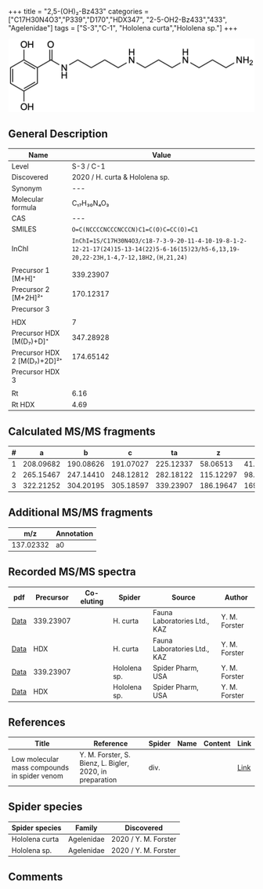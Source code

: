 +++
title = "2,5-(OH)₂-Bz433"
categories = ["C17H30N4O3","P339","D170","HDX347",
"2-5-OH2-Bz433","433",
"Agelenidae"]
tags = ["S-3","C-1",
"Hololena curta","Hololena sp."]
+++

![](/img/2-5-OH2-Bz433.png)

## General Description

| Name                       | Value              |
|----------------------------|--------------------|
| Level                      | S-3 / C-1          |
| Discovered                 | 2020 / H. curta & Hololena sp. |
| Synonym                    | ---                |
| Molecular formula          | C₁₇H₃₀N₄O₃                   |
| CAS                        | ---                |
| SMILES | `O=C(NCCCCNCCCNCCCN)C1=C(O)C=CC(O)=C1`  |
| InChI  | `InChI=1S/C17H30N4O3/c18-7-3-9-20-11-4-10-19-8-1-2-12-21-17(24)15-13-14(22)5-6-16(15)23/h5-6,13,19-20,22-23H,1-4,7-12,18H2,(H,21,24)`  |
|                            |                    |
| Precursor 1 [M+H]⁺       | 339.23907      |
| Precursor 2 [M+2H]²⁺        | 170.12317       |
| Precursor 3                |                    |
|                            |                    |
| HDX                        | 7                   |
| Precursor HDX   [M(D₇)+D]⁺   | 347.28928                   |
| Precursor HDX 2 [M(D₇)+2D]²⁺ | 174.65142                   |
| Precursor HDX 3            |                    |
|                            |                    |
| Rt                         | 6.16                   |
| Rt HDX                     | 4.69                   |

## Calculated MS/MS fragments

| # | a         | b         | c         | ta        | z         | y         | tz        |
|---|-----------|-----------|-----------|-----------|-----------|-----------|-----------|
| 1 | 208.09682 | 190.08626 | 191.07027 | 225.12337 | 58.06513 | 41.03858 | 75.09167 |
| 2 | 265.15467 | 247.14410 | 248.12812 | 282.18122 | 115.12297 | 98.09643 | 132.14952 |
| 3 | 322.21252 | 304.20195 | 305.18597 | 339.23907 | 186.19647 | 169.16993 | 203.22302 |

## Additional MS/MS fragments

| m/z       | Annotation |
|-----------|------------|
| 137.02332 | a0         |

## Recorded MS/MS spectra

| pdf                                             | Precursor | Co-eluting | Spider      | Source                       | Author        |
|-------------------------------------------------|-----------|------------|-------------|------------------------------|---------------|
| [Data](/pdf/H-curta/339_2-5-OH2-Bz433_Hc.pdf) | 339.23907 |           | H. curta | Fauna Laboratories Ltd., KAZ | Y. M. Forster |
| [Data](/pdf/H-curta/339_2-5-OH2-Bz433_Hc_HDX.pdf) | HDX |           | H. curta | Fauna Laboratories Ltd., KAZ | Y. M. Forster |
| [Data](/pdf/Hololena-sp/339_2-5-OH2-Bz433_Ho-sp.pdf) | 339.23907 |           | Hololena sp. | Spider Pharm, USA | Y. M. Forster |
| [Data](/pdf/Hololena-sp/339_2-5-OH2-Bz433_Ho-sp_HDX.pdf) | HDX |           | Hololena sp. | Spider Pharm, USA | Y. M. Forster |


## References

| Title | Reference | Spider | Name | Content | Link |
|-------|-----------|--------|------|---------|------|
| Low molecular mass compounds in spider venom      | Y. M. Forster, S. Bienz, L. Bigler, 2020, in preparation          | div.       |   |   | [Link](unknown) |

## Spider species

| Spider species     | Family     | Discovered           |
|--------------------|------------|----------------------|
| Hololena curta | Agelenidae | 2020 / Y. M. Forster |
| Hololena sp. | Agelenidae | 2020 / Y. M. Forster |


## Comments